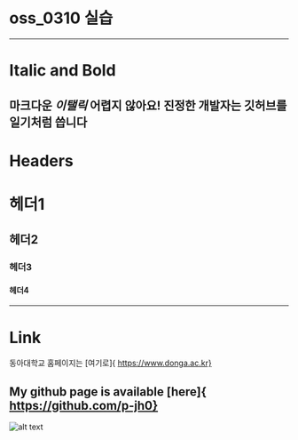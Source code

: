 # oss_0310 실습
---

# Italic and Bold

마크다운 *이탤릭* 어렵지 않아요!
진정한 개발자는 **깃허브**를 일기처럼 씁니다
---
# Headers

# 헤더1
## 헤더2
### 헤더3
#### 헤더4
---
# Link

동아대학교 홈페이지는 [여기로]{
https://www.donga.ac.kr}

My github page is available [here]{
https://github.com/p-jh0}
---
![alt text](https://wwwold.donga.ac.kr/Web2017/Sub/001004001_2021_symbol.jpg "donga logo")


